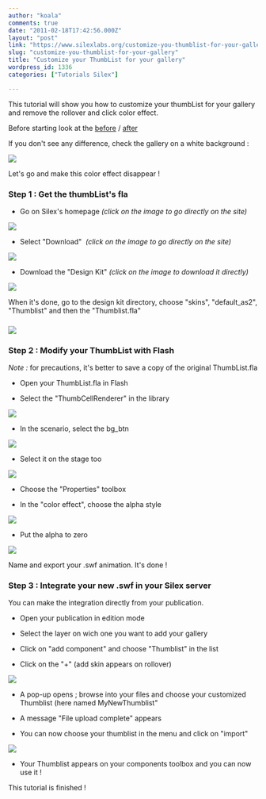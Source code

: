 ```yaml
---
author: "koala"
comments: true
date: "2011-02-18T17:42:56.000Z"
layout: "post"
link: "https://www.silexlabs.org/customize-you-thumblist-for-your-gallery/"
slug: "customize-you-thumblist-for-your-gallery"
title: "Customize your ThumbList for your gallery"
wordpress_id: 1336
categories: ["Tutorials Silex"]

---
```

This tutorial will show you how to customize your thumbList for your gallery and remove the rollover and click color effect.

Before starting look at the [before](http://silexprod.com/tutorial.gallery) / [after](http://silexprod.com/tutorial.gallery2)

If you don't see any difference, check the gallery on a white background :

![](https://www.silexlabs.org/wp-content/uploads/2011/02/color-effect-on-click.png)

Let's go and make this color effect disappear !


### <!-- more -->Step 1 : Get the thumbList's fla






  * Go on Silex's homepage _(click on the image to go directly on the site)_


[![](https://www.silexlabs.org/wp-content/uploads/2011/02/silex_homepage1.png)](https://www.silexlabs.org/silex/)




  * Select "Download"  _(click on the image to go directly on the site)_


[![](https://www.silexlabs.org/wp-content/uploads/2011/02/silex_download1.png)](http://projects.silexlabs.org/?/silex&format=flash/#/flash.cms/download)




  * Download the "Design Kit" _(click on the image to download it directly)_


[![](https://www.silexlabs.org/wp-content/uploads/2011/02/Design_Kit1.png)](http://sourceforge.net/projects/silex/files/silex_v1_downloads/v1.7.0/silex_design_kit-v1.7.0RC1.zip/download)

When it's done, go to the design kit directory, choose "skins", "default_as2", "Thumblist" and then the "Thumblist.fla"


### ![](https://www.silexlabs.org/wp-content/uploads/2011/02/Thumblist1.png)




### Step 2 : Modify your ThumbList with Flash


_Note :_ for precautions, it's better to save a copy of the original ThumbList.fla




  * Open your ThumbList.fla in Flash


  * Select the "ThumbCellRenderer" in the library


![](https://www.silexlabs.org/wp-content/uploads/2011/02/select-the-ThumbCellRenderer.png)




  * In the scenario, select the bg_btn


[![](https://www.silexlabs.org/wp-content/uploads/2011/02/select-bg_btn.png)](https://www.silexlabs.org/1336/silex/tutorials-silex/customize-you-thumblist-for-your-gallery/attachment/select-bg_btn/)




  * Select it on the stage too


![](https://www.silexlabs.org/wp-content/uploads/2011/02/select-bg_btn-on-the-stage.png)




  * Choose the "Properties" toolbox


  * In the "color effect", choose the alpha style


![](https://www.silexlabs.org/wp-content/uploads/2011/02/choose-alpha-style.png)




  * Put the alpha to zero


![](https://www.silexlabs.org/wp-content/uploads/2011/02/take-the-alpha-at-zero1.png)

Name and export your .swf animation. It's done !


### Step 3 : Integrate your new .swf in your Silex server


You can make the integration directly from your publication.








  * Open your publication in edition mode


  * Select the layer on wich one you want to add your gallery


  * Click on "add component" and choose "Thumblist" in the list


  * Click on the "+" (add skin appears on rollover)


![](https://www.silexlabs.org/wp-content/uploads/2011/02/add_skin1.png)




  * A pop-up opens ; browse into your files and choose your customized Thumblist (here named MyNewThumblist"


  * A message "File upload complete" appears


  * You can now choose your thumblist in the menu and click on "import"


![](https://www.silexlabs.org/wp-content/uploads/2011/02/choose_your_thumblist11.png)




  * Your Thumblist appears on your components toolbox and you can now use it !


This tutorial is finished !

